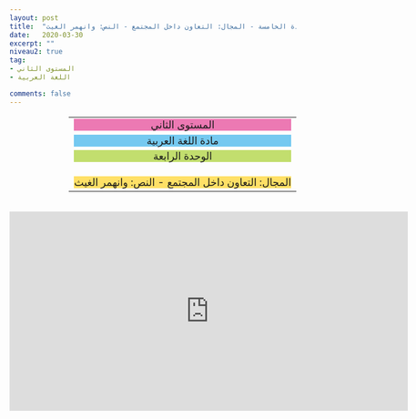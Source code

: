 ```yaml
---
layout: post
title:  "المستوى الثاني - اللغة العربية - الوحدة الخامسة - المجال: التعاون داخل المجتمع - النص: وانهمر الغيث"
date:   2020-03-30
excerpt: ""
niveau2: true
tag:
- المستوى الثاني 
- اللغة العربية

comments: false
---
```

<center>
<table dir="rtl" style="width: 100%; text-align: center; font-size: large;"><tbody>
<tr><td><div style="background-color: #ec79b3;"><span>
المستوى الثاني
</span></div></td></tr>
<tr><td><div style="background-color: #75c9f0; "><span>
مادة اللغة العربية
</span></div></td></tr>
<tr><td><div style="background-color: #c2de6e; "><span>
 الوحدة الرابعة

</span></div></td></tr><tr>
<td><div style="background-color: #ffe066; ">
المجال: التعاون داخل المجتمع - النص: وانهمر الغيث

</div></td></tr>
</tbody></table><br>
<iframe width="700px" height="350px" src="https://www.youtube.com/embed/yCDclPuGmzY?rel=0&controls=1&showinfo=0&modestbranding=1&enablejsapi=1" allowfullscreen frameborder="0" ></iframe>
</center>
